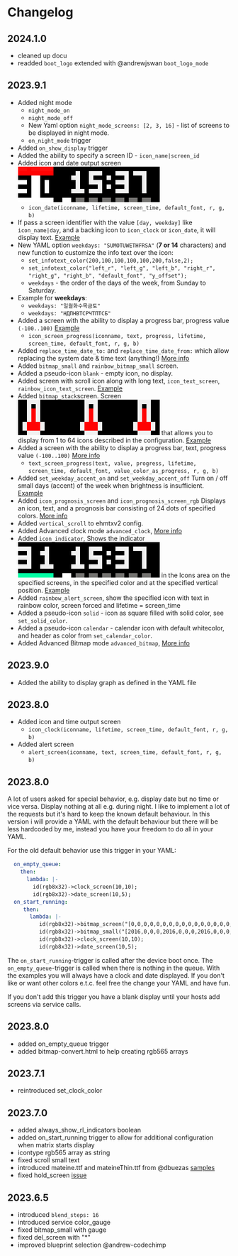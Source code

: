 # Changelog

## 2024.1.0

- cleaned up docu
- readded `boot_logo` extended with @andrewjswan `boot_logo_mode`

## 2023.9.1

- Added night mode
  - `night_mode_on`
  - `night_mode_off`
  - New Yaml option `night_mode_screens: [2, 3, 16]` - list of screens to be displayed in night mode.
  - `on_night_mode` trigger
- Added `on_show_display` trigger
- Added the ability to specify a screen ID - `icon_name|screen_id`
- Added icon and date output screen ![icon_clock](images/icon_clock.png)
  - `icon_date(iconname, lifetime, screen_time, default_font, r, g, b)`
- If pass a screen identifier with the value `[day, weekday]` like `icon_name|day`, and a backing icon to `icon_clock` or `icon_date`, it will display text. [Example](https://github.com/lubeda/EspHoMaTriXv2/issues/92#issuecomment-1750870290)
- New YAML option `weekdays: "SUMOTUWETHFRSA"` (**7 or 14** characters) and new function to customize the info text over the icon:
  - `set_infotext_color(200,100,100,100,100,200,false,2);` 
  - `set_infotext_color("left_r", "left_g", "left_b", "right_r", "right_g", "right_b", "default_font", "y_offset");`
  - `weekdays` - the order of the days of the week, from Sunday to Saturday.
- Example for **weekdays**:
  - `weekdays: "일월화수목금토"`
  - `weekdays: "НДПНВТСРЧТПТСБ"`
- Added a screen with the ability to display a progress bar, progress value `(-100..100)` [Example](https://github.com/lubeda/EspHoMaTriXv2/issues/91#issuecomment-1759487850)
  - `icon_screen_progress(iconname, text, progress, lifetime, screen_time, default_font, r, g, b)`
- Added `replace_time_date_to:` and `replace_time_date_from:` which allow replacing the system date & time text (anything!) [More info](https://github.com/lubeda/EspHoMaTriXv2/pull/104)
- Added `bitmap_small` and `rainbow_bitmap_small` screen.
- Added a pseudo-icon `blank` - empty icon, no display.
- Added screen with scroll icon along with long text, `icon_text_screen`, `rainbow_icon_text_screen`. [Example](https://github.com/lubeda/EspHoMaTriXv2/issues/123#issuecomment-1784137055)
- Added `bitmap_stack`screen. Screen ![bitmap_stack](images/bitmap_stack.png)  that allows you to display from 1 to 64 icons described in the configuration. [Example](https://github.com/lubeda/EspHoMaTriXv2/issues/139#issuecomment-1803606627)
- Added a screen with the ability to display a progress bar, text, progress value `(-100..100)` [More info](https://github.com/lubeda/EspHoMaTriXv2/issues/143)
  - `text_screen_progress(text, value, progress, lifetime, screen_time, default_font, value_color_as_progress, r, g, b)`
- Added `set_weekday_accent_on` and `set_weekday_accent_off` Turn on / off small days (accent) of the week when brightness is insufficient. [Example](https://github.com/lubeda/EspHoMaTriXv2/pull/151#issuecomment-1813089680)
- Added `icon_prognosis_screen` and `icon_prognosis_screen_rgb` Displays an icon, text, and a prognosis bar consisting of 24 dots of specified colors. [More info](https://github.com/lubeda/EspHoMaTriXv2/issues/149)
- Added `vertical_scroll` to ehmtxv2 config.
- Added Advanced clock mode `advanced_clock`, [More info](https://github.com/lubeda/EspHoMaTriXv2/issues/164)
- Added `icon_indicator`, Shows the indicator ![indicator](images/icon_indicator.png) in the Icons area on the specified screens, in the specified color and at the specified vertical position. [Example](https://github.com/lubeda/EspHoMaTriXv2/pull/170#issuecomment-1836539171)
- Added `rainbow_alert_screen`, show the specified icon with text in rainbow color, screen forced and lifetime = screen_time
- Added a pseudo-icon `solid` - icon as square filled with solid color, see `set_solid_color`.
- Added a pseudo-icon `calendar` - calendar icon with default whitecolor, and header as color from `set_calendar_color`.
- Added Advanced Bitmap mode `advanced_bitmap`, [More info](#advanced-bitmap-mode)

## 2023.9.0
- Added the ability to display graph as defined in the YAML file

## 2023.8.0
- Added icon and time output screen
  - `icon_clock(iconname, lifetime, screen_time, default_font, r, g, b)`
- Added alert screen
  - `alert_screen(iconname, text, screen_time, default_font, r, g, b)`

## 2023.8.0

A lot of users asked for special behavior, e.g. display date but no time or vice versa. Display nothing at all e.g. during night. I like to implement a lot of the requests but it's hard to keep the known default behaviour. In this version i will provide a YAML with the default behaviour but there will be less hardcoded by me, instead you have your freedom to do  all in your YAML.

For the old default behavior use this trigger in your YAML:

```yaml
  on_empty_queue:
    then:
      lambda: |-
        id(rgb8x32)->clock_screen(10,10);
        id(rgb8x32)->date_screen(10,5);
  on_start_running:
     then:
       lambda: |-
          id(rgb8x32)->bitmap_screen("[0,0,0,0,0,0,0,0,0,0,0,0,0,0,0,0,0,0,0,0,0,0,0,0,0,0,0,0,0,0,0,0,0,63519,63519,63519,63519,0,0,0,0,0,0,0,0,0,0,0,0,0,0,0,0,0,0,0,0,0,0,0,0,0,0,0,0,63519,0,0,0,0,2016,0,0,0,0,0,0,0,0,0,0,31,0,0,0,0,0,0,0,0,0,63488,0,63488,0,0,0,63519,0,0,0,0,2016,2016,0,0,0,65514,0,65514,0,0,0,31,0,0,0,64512,0,0,64512,0,63488,63488,0,63488,63488,0,0,63519,63519,63519,0,0,2016,0,2016,0,65514,0,65514,0,65514,0,31,31,31,0,0,0,64512,64512,0,0,63488,63488,63488,63488,63488,0,0,63519,0,0,0,0,2016,0,2016,0,65514,0,65514,0,65514,0,0,31,0,0,0,0,64512,64512,0,0,0,63488,63488,63488,0,0,0,63519,63519,63519,63519,0,2016,0,2016,0,65514,0,65514,0,65514,0,0,0,31,31,0,64512,0,0,64512,0,0,0,63488,0,0,0,0,0,0,0,0,0,0,0,0,0,0,0,0,0,0,0,0,0,0,0,0,0,0,0,0,0,0,0,0,0,0,0]",1,10);
          id(rgb8x32)->bitmap_small("[2016,0,0,0,2016,0,0,0,2016,0,0,0,2016,0,0,0,2016,0,0,0,2016,0,0,0,0,2016,0,2016,0,31,31,0,0,0,2016,0,31,0,0,31,0,0,0,0,0,0,31,0,0,0,0,0,0,31,0,0,0,0,0,0,31,31,31,31]", "2023.x.y", 1, 10);
          id(rgb8x32)->clock_screen(10,10);
          id(rgb8x32)->date_screen(10,5);
```

The `on_start_running`-trigger is called after the device boot once. The `on_empty_queue`-trigger is called when there is nothing in the queue. With the examples you will always have a clock and date displayed. If you don't like or want other colors e.t.c. feel free the change your YAML and have fun.

If you don't add this trigger you have a blank display until your hosts add screens via service calls.

## 2023.8.0

- added on_empty_queue trigger
- added bitmap-convert.html to help creating rgb565 arrays

## 2023.7.1

- reintroduced set_clock_color

## 2023.7.0

- added always_show_rl_indicators boolean
- added on_start_running trigger to allow for additional configuration when 
  matrix starts display
- icontype rgb565 array as string
- fixed scroll small text
- introduced mateine.ttf and mateineThin.ttf from @dbuezas [samples](https://github.com/lubeda/EspHoMaTriXv2/issues/63)
- fixed hold_screen [issue](https://github.com/lubeda/EspHoMaTriXv2/issues/58)

## 2023.6.5

- introduced `blend_steps: 16`
- introduced service color_gauge
- fixed bitmap_small with gauge
- fixed del_screen with "*"
- improved blueprint selection @andrew-codechimp
